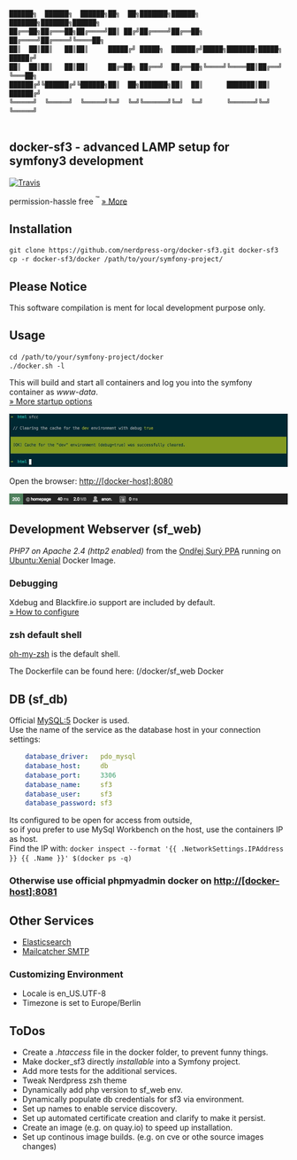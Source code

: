 ```asciidoc
██████╗  ██████╗  ██████╗██╗  ██╗███████╗██████╗       ███████╗███████╗██████╗ 
██╔══██╗██╔═══██╗██╔════╝██║ ██╔╝██╔════╝██╔══██╗      ██╔════╝██╔════╝╚════██╗
██║  ██║██║   ██║██║     █████╔╝ █████╗  ██████╔╝█████╗███████╗█████╗   █████╔╝
██║  ██║██║   ██║██║     ██╔═██╗ ██╔══╝  ██╔══██╗╚════╝╚════██║██╔══╝   ╚═══██╗
██████╔╝╚██████╔╝╚██████╗██║  ██╗███████╗██║  ██║      ███████║██║     ██████╔╝
╚═════╝  ╚═════╝  ╚═════╝╚═╝  ╚═╝╚══════╝╚═╝  ╚═╝      ╚══════╝╚═╝     ╚═════╝ 
                                                                               
```

## docker-sf3 - advanced LAMP setup for symfony3 development
[![Travis](https://img.shields.io/travis/nerdpress-org/docker-sf3.svg?style=flat-square)](https://travis-ci.org/nerdpress-org/docker-sf3)

permission-hassle free <sup>:tm:</sup> [» More](/Resources/doc/permissions.md)

## Installation

    git clone https://github.com/nerdpress-org/docker-sf3.git docker-sf3
    cp -r docker-sf3/docker /path/to/your/symfony-project/

## Please Notice

This software compilation is ment for local development purpose only.

## Usage

    cd /path/to/your/symfony-project/docker
    ./docker.sh -l
    
This will build and start all containers and log you into the symfony container as _www-data_.  
[» More startup options ](Resources/doc/startup.md)

![console](Resources/doc/console.jpg)

Open the browser: [http://[docker-host]:8080](http://[docker-host]:8080) 

![toolbar](Resources/doc/toolbar.png)   


## Development Webserver (sf_web) 

_PHP7 on Apache 2.4 (http2 enabled)_
from the [Ondřej Surý PPA](https://launchpad.net/~ondrej)
running on [Ubuntu:Xenial](https://hub.docker.com/_/ubuntu/) Docker Image.

### Debugging

Xdebug and Blackfire.io support are included by default.   
[» How to configure](Resources/doc/debug.md) 

### zsh default shell
[oh-my-zsh](https://github.com/robbyrussell/oh-my-zsh) is the default shell.

The Dockerfile can be found here:
(/docker/sf_web Docker

## DB (sf_db)
Official [MySQL:5](https://hub.docker.com/r/mysql/mysql-server/) Docker is used.  
Use the name of the service as the database host in your connection settings:

```yml
    database_driver:   pdo_mysql
    database_host:     db
    database_port:     3306
    database_name:     sf3
    database_user:     sf3
    database_password: sf3
```

Its configured to be open for access from outside,  
so if you prefer to use MySql Workbench on the host, use the containers IP as host.  
Find the IP with: 
    `docker inspect --format '{{ .NetworkSettings.IPAddress }} {{ .Name }}' $(docker ps -q)`

### Otherwise use official phpmyadmin docker on [http://[docker-host]:8081](http://[docker-host]:8081) 

## Other Services

* [Elasticsearch](Resources/doc/services.md) 
* [Mailcatcher SMTP](Resources/doc/services.md) 


### Customizing Environment
* Locale is en_US.UTF-8
* Timezone is set to Europe/Berlin

## ToDos

* Create a _.htaccess_ file in the docker folder, to prevent funny things.
* Make docker_sf3 directly _installable_ into a Symfony project.
* Add more tests for the additional services.
* Tweak Nerdpress zsh theme
* Dynamically add php version to sf_web env.
* Dynamically populate db credentials for sf3 via environment.
* Set up names to enable service discovery.
* Set up automated certificate creation and clarify to make it persist.
* Create an image (e.g. on quay.io) to speed up installation.
* Set up continous image builds. (e.g. on cve or othe source images changes)



